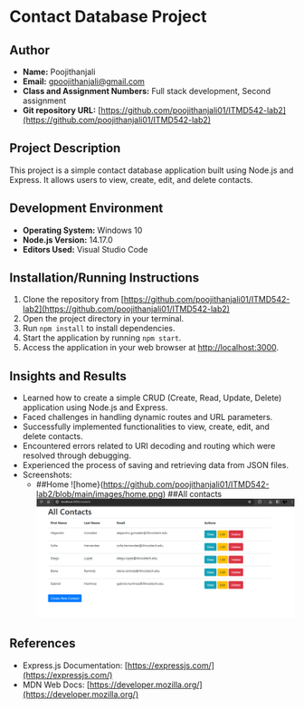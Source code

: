 # Contact Database Project

## Author
- **Name:** Poojithanjali
- **Email:** gpoojithanjali@gmail.com
- **Class and Assignment Numbers:** Full stack development, Second assignment
- **Git repository URL:** [https://github.com/poojithanjali01/ITMD542-lab2](https://github.com/poojithanjali01/ITMD542-lab2)

## Project Description
This project is a simple contact database application built using Node.js and Express. It allows users to view, create, edit, and delete contacts.

## Development Environment
- **Operating System:** Windows 10
- **Node.js Version:** 14.17.0
- **Editors Used:** Visual Studio Code

## Installation/Running Instructions
1. Clone the repository from [https://github.com/poojithanjali01/ITMD542-lab2](https://github.com/poojithanjali01/ITMD542-lab2)
2. Open the project directory in your terminal.
3. Run `npm install` to install dependencies.
4. Start the application by running `npm start`.
5. Access the application in your web browser at [http://localhost:3000](http://localhost:3000).

## Insights and Results
- Learned how to create a simple CRUD (Create, Read, Update, Delete) application using Node.js and Express.
- Faced challenges in handling dynamic routes and URL parameters.
- Successfully implemented functionalities to view, create, edit, and delete contacts.
- Encountered errors related to URI decoding and routing which were resolved through debugging.
- Experienced the process of saving and retrieving data from JSON files.
- Screenshots:
  - ##Home
    ![home}(https://github.com/poojithanjali01/ITMD542-lab2/blob/main/images/home.png)
  ##All contacts
    ![All contacts](https://github.com/poojithanjali01/ITMD542-lab2/blob/main/images/allcontacts.png)

## References
- Express.js Documentation: [https://expressjs.com/](https://expressjs.com/)
- MDN Web Docs: [https://developer.mozilla.org/](https://developer.mozilla.org/)

